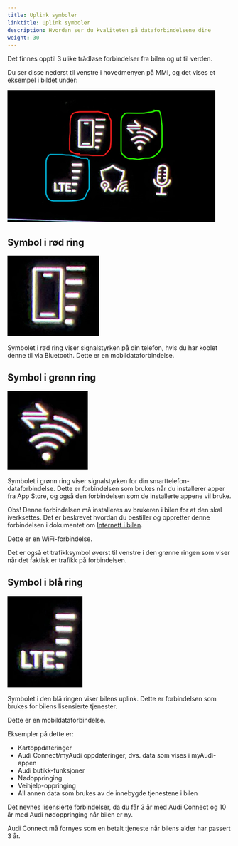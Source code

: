 ```yaml
---
title: Uplink symboler
linktitle: Uplink symboler
description: Hvordan ser du kvaliteten på dataforbindelsene dine
weight: 30
---
```


Det finnes opptil 3 ulike trådløse forbindelser fra bilen og ut til verden.

Du ser disse nederst til venstre i hovedmenyen på MMI, og det vises et eksempel i bildet under:

![](image.png)

## Symbol i rød ring

![](image-1.png)

Symbolet i rød ring viser signalstyrken på din telefon, hvis du har koblet denne til via Bluetooth. Dette er en mobildataforbindelse.

## Symbol i grønn ring

![Test](image-2.png)

Symbolet i grønn ring viser signalstyrken for din smarttelefon-dataforbindelse. Dette er forbindelsen som brukes når du installerer apper fra App Store, og også den forbindelsen som de installerte appene vil bruke.

Obs! Denne forbindelsen må installeres av brukeren i bilen for at den skal iverksettes. Det er beskrevet hvordan du bestiller og oppretter denne forbindelsen i dokumentet om [Internett i bilen](../internet-in-the-car).

Dette er en WiFi-forbindelse.

Det er også et trafikksymbol øverst til venstre i den grønne ringen som viser når det faktisk er trafikk på forbindelsen.

## Symbol i blå ring

![](image-3.png)

Symbolet i den blå ringen viser bilens uplink. Dette er forbindelsen som brukes for bilens lisensierte tjenester.

Dette er en mobildataforbindelse.

Eksempler på dette er:

- Kartoppdateringer
- Audi Connect/myAudi oppdateringer, dvs. data som vises i myAudi-appen
- Audi butikk-funksjoner
- Nødoppringing
- Veihjelp-oppringing
- All annen data som brukes av de innebygde tjenestene i bilen

Det nevnes lisensierte forbindelser, da du får 3 år med Audi Connect og 10 år med Audi nødoppringing når bilen er ny.

Audi Connect må fornyes som en betalt tjeneste når bilens alder har passert 3 år.
